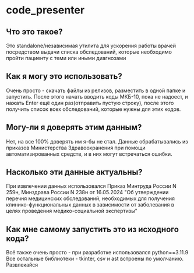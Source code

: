 # code_presenter

## Что это такое?
Это standalone/независимая утилита для ускорения работы врачей посредством выдачи списка обследований, которые необходимо пройти пациенту с теми или иными диагнозами

## Как я могу это использовать?
Очень просто - скачать файлы из релизов, разместить в одной папке и запустить. После этого начать вводить коды МКБ-10, пока не надоест, и нажать Enter ещё один раз(отправить пустую строку), после этого получить список всех обследований, которые нужны для этих кодов.

## Могу-ли я доверять этим данным?
Нет, на все 100% доверять им я-бы не стал. Данные обрабатывались из приказов Министерства Здравоохранения при помощи автоматизированных средств, и в них могут встречаться ошибки.

## Насколько эти данные актуальны?
При извлечении данных использовался Приказ Минтруда России N 259н, Минздрава России N 238н от 16.05.2024 "Об утверждении перечня медицинских обследований, необходимых для получения клинико-функциональных данных в зависимости от заболевания в целях проведения медико-социальной экспертизы"

## Как мне самому запустить это из исходного кода?
Всё также очень просто - при разработке использовался python==3.11.9
Все остальные библиотеки - tkinter, csv и ast встроены по умолчанию. Развлекайся
